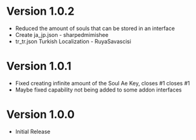 # Version 1.0.2

* Reduced the amount of souls that can be stored in an interface
* Create ja_jp.json - sharpedmimishee
* tr_tr.json Turkish Localization - RuyaSavascisi

# Version 1.0.1
* Fixed creating infinite amount of the Soul Ae Key, closes #1 closes #1
* Maybe fixed capability not being added to some addon interfaces

# Version 1.0.0
 
* Initial Release